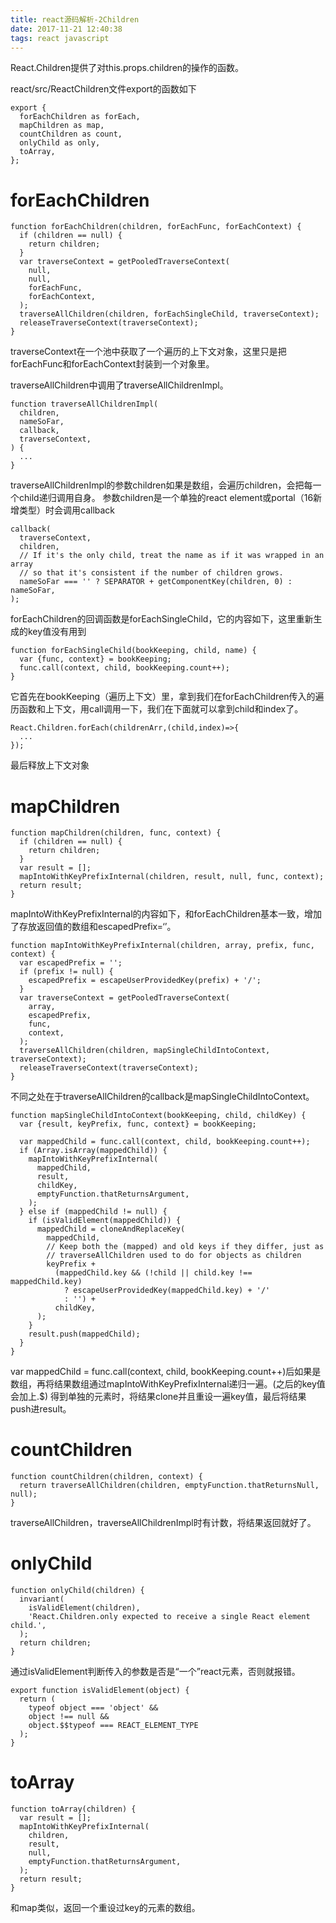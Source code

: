 ```yaml
---
title: react源码解析-2Children
date: 2017-11-21 12:40:38
tags: react javascript
---
```


React.Children提供了对this.props.children的操作的函数。
<!-- more -->

react/src/ReactChildren文件export的函数如下

    export {
      forEachChildren as forEach,
      mapChildren as map,
      countChildren as count,
      onlyChild as only,
      toArray,
    };

# forEachChildren

    function forEachChildren(children, forEachFunc, forEachContext) {
      if (children == null) {
        return children;
      }
      var traverseContext = getPooledTraverseContext(
        null,
        null,
        forEachFunc,
        forEachContext,
      );
      traverseAllChildren(children, forEachSingleChild, traverseContext);
      releaseTraverseContext(traverseContext);
    }

traverseContext在一个池中获取了一个遍历的上下文对象，这里只是把forEachFunc和forEachContext封装到一个对象里。

traverseAllChildren中调用了traverseAllChildrenImpl。

    function traverseAllChildrenImpl(
      children,
      nameSoFar,
      callback,
      traverseContext,
    ) {
      ...
    }

traverseAllChildrenImpl的参数children如果是数组，会遍历children，会把每一个child递归调用自身。
参数children是一个单独的react element或portal（16新增类型）时会调用callback

    callback(
      traverseContext,
      children,
      // If it's the only child, treat the name as if it was wrapped in an array
      // so that it's consistent if the number of children grows.
      nameSoFar === '' ? SEPARATOR + getComponentKey(children, 0) : nameSoFar,
    );

forEachChildren的回调函数是forEachSingleChild，它的内容如下，这里重新生成的key值没有用到

    function forEachSingleChild(bookKeeping, child, name) {
      var {func, context} = bookKeeping;
      func.call(context, child, bookKeeping.count++);
    }

它首先在bookKeeping（遍历上下文）里，拿到我们在forEachChildren传入的遍历函数和上下文，用call调用一下，我们在下面就可以拿到child和index了。

    React.Children.forEach(childrenArr,(child,index)=>{
      ...
    });


最后释放上下文对象

# mapChildren

    function mapChildren(children, func, context) {
      if (children == null) {
        return children;
      }
      var result = [];
      mapIntoWithKeyPrefixInternal(children, result, null, func, context);
      return result;
    }

mapIntoWithKeyPrefixInternal的内容如下，和forEachChildren基本一致，增加了存放返回值的数组和escapedPrefix=‘’。

    function mapIntoWithKeyPrefixInternal(children, array, prefix, func, context) {
      var escapedPrefix = '';
      if (prefix != null) {
        escapedPrefix = escapeUserProvidedKey(prefix) + '/';
      }
      var traverseContext = getPooledTraverseContext(
        array,
        escapedPrefix,
        func,
        context,
      );
      traverseAllChildren(children, mapSingleChildIntoContext, traverseContext);
      releaseTraverseContext(traverseContext);
    }

不同之处在于traverseAllChildren的callback是mapSingleChildIntoContext。

    function mapSingleChildIntoContext(bookKeeping, child, childKey) {
      var {result, keyPrefix, func, context} = bookKeeping;

      var mappedChild = func.call(context, child, bookKeeping.count++);
      if (Array.isArray(mappedChild)) {
        mapIntoWithKeyPrefixInternal(
          mappedChild,
          result,
          childKey,
          emptyFunction.thatReturnsArgument,
        );
      } else if (mappedChild != null) {
        if (isValidElement(mappedChild)) {
          mappedChild = cloneAndReplaceKey(
            mappedChild,
            // Keep both the (mapped) and old keys if they differ, just as
            // traverseAllChildren used to do for objects as children
            keyPrefix +
              (mappedChild.key && (!child || child.key !== mappedChild.key)
                ? escapeUserProvidedKey(mappedChild.key) + '/'
                : '') +
              childKey,
          );
        }
        result.push(mappedChild);
      }
    }

var mappedChild = func.call(context, child, bookKeeping.count++)后如果是数组，再将结果数组通过mapIntoWithKeyPrefixInternal递归一遍。(之后的key值会加上.$)
得到单独的元素时，将结果clone并且重设一遍key值，最后将结果push进result。

# countChildren

    function countChildren(children, context) {
      return traverseAllChildren(children, emptyFunction.thatReturnsNull, null);
    }

traverseAllChildren，traverseAllChildrenImpl时有计数，将结果返回就好了。

# onlyChild

    function onlyChild(children) {
      invariant(
        isValidElement(children),
        'React.Children.only expected to receive a single React element child.',
      );
      return children;
    }

通过isValidElement判断传入的参数是否是“一个”react元素，否则就报错。

    export function isValidElement(object) {
      return (
        typeof object === 'object' &&
        object !== null &&
        object.$$typeof === REACT_ELEMENT_TYPE
      );
    }

# toArray

    function toArray(children) {
      var result = [];
      mapIntoWithKeyPrefixInternal(
        children,
        result,
        null,
        emptyFunction.thatReturnsArgument,
      );
      return result;
    }

和map类似，返回一个重设过key的元素的数组。
